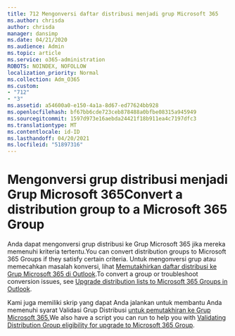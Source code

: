 ```yaml
---
title: 712 Mengonversi daftar distribusi menjadi grup Microsoft 365
ms.author: chrisda
author: chrisda
manager: dansimp
ms.date: 04/21/2020
ms.audience: Admin
ms.topic: article
ms.service: o365-administration
ROBOTS: NOINDEX, NOFOLLOW
localization_priority: Normal
ms.collection: Adm_O365
ms.custom:
- "712"
- "3"
ms.assetid: a54600a0-e150-4a1a-8d67-ed77624bb928
ms.openlocfilehash: bf67bb6cde723ceb878488a0bfbe08315a945949
ms.sourcegitcommit: 1597d973e16aebda24421f18b911ea4c7197dfc3
ms.translationtype: MT
ms.contentlocale: id-ID
ms.lasthandoff: 04/20/2021
ms.locfileid: "51897316"
---
```

# <a name="convert-a-distribution-group-to-a-microsoft-365-group"></a><span data-ttu-id="aea11-102">Mengonversi grup distribusi menjadi Grup Microsoft 365</span><span class="sxs-lookup"><span data-stu-id="aea11-102">Convert a distribution group to a Microsoft 365 Group</span></span>

<span data-ttu-id="aea11-103">Anda dapat mengonversi grup distribusi ke Grup Microsoft 365 jika mereka memenuhi kriteria tertentu.</span><span class="sxs-lookup"><span data-stu-id="aea11-103">You can convert distribution groups to Microsoft 365 Groups if they satisfy certain criteria.</span></span> <span data-ttu-id="aea11-104">Untuk mengonversi grup atau memecahkan masalah konversi, lihat [Memutakhirkan daftar distribusi ke Grup Microsoft 365 di Outlook](https://docs.microsoft.com/microsoft-365/admin/manage/upgrade-distribution-lists).</span><span class="sxs-lookup"><span data-stu-id="aea11-104">To convert a group or troubleshoot conversion issues, see [Upgrade distribution lists to Microsoft 365 Groups in Outlook](https://docs.microsoft.com/microsoft-365/admin/manage/upgrade-distribution-lists).</span></span>

<span data-ttu-id="aea11-105">Kami juga memiliki skrip yang dapat Anda jalankan untuk membantu Anda memenuhi syarat Validasi Grup Distribusi [untuk pemutakhiran ke Grup Microsoft 365.](https://aka.ms/DLToM365Group)</span><span class="sxs-lookup"><span data-stu-id="aea11-105">We also have a script you can run to help you with [Validating Distribution Group eligibility for upgrade to Microsoft 365 Group](https://aka.ms/DLToM365Group).</span></span>